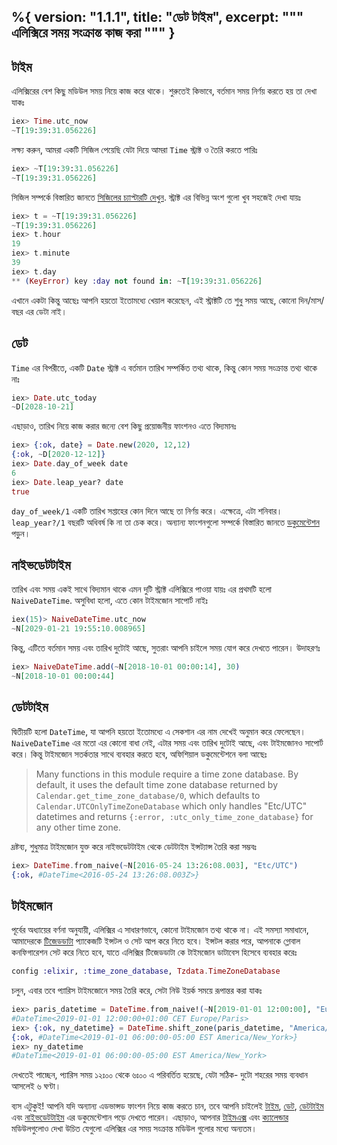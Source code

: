 %{
  version: "1.1.1",
  title: "ডেট টাইম",
  excerpt: """
  এলিক্সিরে সময় সংক্রান্ত কাজ করা
  """
}
---

## টাইম

এলিক্সিরের বেশ কিছু মডিউল সময় নিয়ে কাজ করে থাকে।
শুরুতেই কিভাবে, বর্তমান সময় নির্ণয় করতে হয় তা দেখা যাকঃ

```elixir
iex> Time.utc_now
~T[19:39:31.056226]
```

লক্ষ্য করুন, আমরা একটি সিজিল পেয়েছি যেটা দিয়ে আমরা `Time` স্ট্রাক্ট ও তৈরি করতে পারিঃ

```elixir
iex> ~T[19:39:31.056226]
~T[19:39:31.056226]
```

সিজিল সম্পর্কে বিস্তারিত জানতে [সিজিলের চ্যাপ্টারটি দেখুন](/bn/lessons/basics/sigils).
স্ট্রাক্ট এর বিভিন্ন অংশ গুলো খুব সহজেই দেখা যায়ঃ

```elixir
iex> t = ~T[19:39:31.056226]
~T[19:39:31.056226]
iex> t.hour
19
iex> t.minute
39
iex> t.day
** (KeyError) key :day not found in: ~T[19:39:31.056226]
```

এখানে একটা কিন্তু আছেঃ আপনি হয়তো ইতোমধ্যে খেয়াল করেছেন, এই স্ট্রাক্টটি তে শুধু সময় আছে, কোনো দিন/মাস/বছর এর ডেটা নাই।

## ডেট

`Time` এর বিপরীতে, একটি `Date` স্ট্রাক্ট এ বর্তমান তারিখ সম্পর্কিত তথ্য থাকে, কিন্তু কোন সময় সংক্রান্ত তথ্য থাকে নাঃ

```elixir
iex> Date.utc_today
~D[2028-10-21]
```

এছাড়াও, তারিখ নিয়ে কাজ করার জন্যে বেশ কিছু প্রয়োজনীয় ফাংশনও এতে বিদ্যমানঃ

```elixir
iex> {:ok, date} = Date.new(2020, 12,12)
{:ok, ~D[2020-12-12]}
iex> Date.day_of_week date
6
iex> Date.leap_year? date
true
```

`day_of_week/1` একটি তারিখ সপ্তাহের কোন দিনে আছে তা নির্ণয় করে।
এক্ষেত্রে, এটা শনিবার।
`leap_year?/1` বছরটি অধিবর্ষ কি না তা চেক করে।
অন্যান্য ফাংশনগুলো সম্পর্কে বিস্তারিত জানতে [ডকুমেন্টেশন](https://hexdocs.pm/elixir/Date.html) পড়ুন।

## নাইভডেটটাইম

তারিখ এবং সময় একই সাথে বিদ্যমান থাকে এমন দুটি স্ট্রাক্ট এলিক্সিরে পাওয়া যায়ঃ
এর প্রথমটি হলো `NaiveDateTime`.
অসুবিধা হলো, এতে কোন টাইমজোন সাপোর্ট নাইঃ

```elixir
iex(15)> NaiveDateTime.utc_now
~N[2029-01-21 19:55:10.008965]
```

কিন্তু, এটিতে বর্তমান সময় এবং তারিখ দুটোই আছে, সুতরাং আপনি চাইলে সময় যোগ করে দেখতে পারেন। উদাহরণঃ

```elixir
iex> NaiveDateTime.add(~N[2018-10-01 00:00:14], 30)
~N[2018-10-01 00:00:44]
```

## ডেটটাইম

দ্বিতীয়টি হলো `DateTime`, যা আপনি হয়তো ইতোমধ্যে এ সেকশান এর নাম দেখেই অনুমান করে ফেলেছেন।
`NaiveDateTime` এর মতো এর কোনো বাধা নেই, এটার সময় এবং তারিখ দুটোই আছে, এবং টাইমজোনও সাপোর্ট করে।
কিন্তু টাইমজোন সতর্কতার সাথে ব্যবহার করতে হবে, অফিশিয়াল ডকুমেন্টেশনে বলা আছেঃ

> Many functions in this module require a time zone database. By default, it uses the default time zone database returned by `Calendar.get_time_zone_database/0`, which defaults to `Calendar.UTCOnlyTimeZoneDatabase` which only handles "Etc/UTC" datetimes and returns `{:error, :utc_only_time_zone_database}` for any other time zone.

দ্রষ্টব্য, শুধুমাত্র টাইমজোন যুক্ত করে নাইভডেটটাইম থেকে ডেটটাইম ইন্সট্যান্স তৈরি করা সম্ভবঃ

```elixir
iex> DateTime.from_naive(~N[2016-05-24 13:26:08.003], "Etc/UTC")
{:ok, #DateTime<2016-05-24 13:26:08.003Z>}
```

## টাইমজোন

পূর্বের অধ্যায়ের বর্ণনা অনুযায়ী, এলিক্সির এ সাধারণভাবে, কোনো টাইমজোন তথ্য থাকে না।
এই সমস্যা সমাধানে, আমাদেরকে [টিজেডডাটা](https://github.com/lau/tzdata) প্যাকেজটি ইন্সটল ও সেট আপ করে নিতে হবে।
ইন্সটল করার পরে, আপনাকে গ্লোবাল কনফিগারেশন সেট করে নিতে হবে, যাতে এলিক্সির টিজেডডাটা কে টাইমজোন ডাটাবেস হিসেবে ব্যবহার করেঃ

```elixir
config :elixir, :time_zone_database, Tzdata.TimeZoneDatabase
```

চলুন, এবার তবে প্যারিস টাইমজোনে সময় তৈরি করে, সেটা নিউ ইয়র্ক সময়ে রূপান্তর করা যাকঃ

```elixir
iex> paris_datetime = DateTime.from_naive!(~N[2019-01-01 12:00:00], "Europe/Paris")
#DateTime<2019-01-01 12:00:00+01:00 CET Europe/Paris>
iex> {:ok, ny_datetime} = DateTime.shift_zone(paris_datetime, "America/New_York")
{:ok, #DateTime<2019-01-01 06:00:00-05:00 EST America/New_York>}
iex> ny_datetime
#DateTime<2019-01-01 06:00:00-05:00 EST America/New_York>
```

দেখতেই পাচ্ছেন, প্যারিস সময় ১২ঃ০০ থেকে ৬ঃ০০ এ পরিবর্তিত হয়েছে, যেটা সঠিক- দুটো শহরের সময় ব্যবধান আসলেই ৬ ঘণ্টা।

ব্যস এটুকুই! আপনি যদি অন্যান্য এডভান্সড ফাংশন নিয়ে কাজ করতে চান, তবে আপনি চাইলেই [টাইম](https://hexdocs.pm/elixir/Time.html), [ডেট](https://hexdocs.pm/elixir/Date.html), [ডেটটাইম](https://hexdocs.pm/elixir/DateTime.html) এবং [নাইভডেটটাইম](https://hexdocs.pm/elixir/NaiveDateTime.html) এর ডকুমেন্টেশান পড়ে দেখতে পারেন।
এছাড়াও, আপনার [টাইমএক্স](https://github.com/bitwalker/timex) এবং [ক্যালেন্ডার](https://github.com/lau/calendar) মডিউলগুলোও দেখা উচিত যেগুলো এলিক্সির এর সময় সংক্রান্ত মডিউল গুলোর মধ্যে অন্যতম।
